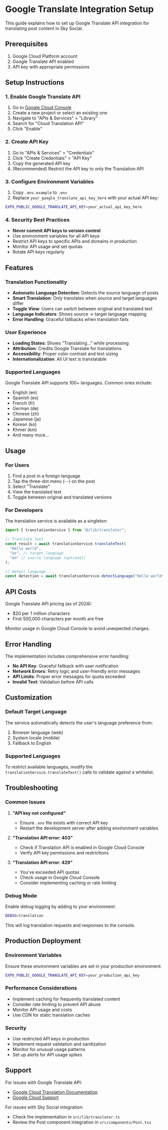 # Google Translate Integration Setup

This guide explains how to set up Google Translate API integration for translating post content in Sky Social.

## Prerequisites

1. Google Cloud Platform account
2. Google Translate API enabled
3. API key with appropriate permissions

## Setup Instructions

### 1. Enable Google Translate API

1. Go to [Google Cloud Console](https://console.cloud.google.com/)
2. Create a new project or select an existing one
3. Navigate to "APIs & Services" > "Library"
4. Search for "Cloud Translation API"
5. Click "Enable"

### 2. Create API Key

1. Go to "APIs & Services" > "Credentials"
2. Click "Create Credentials" > "API Key"
3. Copy the generated API key
4. (Recommended) Restrict the API key to only the Translation API

### 3. Configure Environment Variables

1. Copy `.env.example` to `.env`
2. Replace `your_google_translate_api_key_here` with your actual API key:

```bash
EXPO_PUBLIC_GOOGLE_TRANSLATE_API_KEY=your_actual_api_key_here
```

### 4. Security Best Practices

- **Never commit API keys to version control**
- Use environment variables for all API keys
- Restrict API keys to specific APIs and domains in production
- Monitor API usage and set quotas
- Rotate API keys regularly

## Features

### Translation Functionality

- **Automatic Language Detection**: Detects the source language of posts
- **Smart Translation**: Only translates when source and target languages differ
- **Toggle View**: Users can switch between original and translated text
- **Language Indicators**: Shows source → target language mapping
- **Error Handling**: Graceful fallbacks when translation fails

### User Experience

- **Loading States**: Shows "Translating..." while processing
- **Attribution**: Credits Google Translate for translations
- **Accessibility**: Proper color contrast and text sizing
- **Internationalization**: All UI text is translatable

### Supported Languages

Google Translate API supports 100+ languages. Common ones include:

- English (en)
- Spanish (es)
- French (fr)
- German (de)
- Chinese (zh)
- Japanese (ja)
- Korean (ko)
- Khmer (km)
- And many more...

## Usage

### For Users

1. Find a post in a foreign language
2. Tap the three-dot menu (⋯) on the post
3. Select "Translate"
4. View the translated text
5. Toggle between original and translated versions

### For Developers

The translation service is available as a singleton:

```typescript
import { translationService } from "@/lib/translator";

// Translate text
const result = await translationService.translateText(
  "Hello world",
  "es", // target language
  "en" // source language (optional)
);

// Detect language
const detection = await translationService.detectLanguage("Hello world");
```

## API Costs

Google Translate API pricing (as of 2024):

- $20 per 1 million characters
- First 500,000 characters per month are free

Monitor usage in Google Cloud Console to avoid unexpected charges.

## Error Handling

The implementation includes comprehensive error handling:

- **No API Key**: Graceful fallback with user notification
- **Network Errors**: Retry logic and user-friendly error messages
- **API Limits**: Proper error messages for quota exceeded
- **Invalid Text**: Validation before API calls

## Customization

### Default Target Language

The service automatically detects the user's language preference from:

1. Browser language (web)
2. System locale (mobile)
3. Fallback to English

### Supported Languages

To restrict available languages, modify the `translationService.translateText()` calls to validate against a whitelist.

## Troubleshooting

### Common Issues

1. **"API key not configured"**

   - Ensure `.env` file exists with correct API key
   - Restart the development server after adding environment variables

2. **"Translation API error: 403"**

   - Check if Translation API is enabled in Google Cloud Console
   - Verify API key permissions and restrictions

3. **"Translation API error: 429"**
   - You've exceeded API quotas
   - Check usage in Google Cloud Console
   - Consider implementing caching or rate limiting

### Debug Mode

Enable debug logging by adding to your environment:

```bash
DEBUG=translation
```

This will log translation requests and responses to the console.

## Production Deployment

### Environment Variables

Ensure these environment variables are set in your production environment:

```bash
EXPO_PUBLIC_GOOGLE_TRANSLATE_API_KEY=your_production_api_key
```

### Performance Considerations

- Implement caching for frequently translated content
- Consider rate limiting to prevent API abuse
- Monitor API usage and costs
- Use CDN for static translation caches

### Security

- Use restricted API keys in production
- Implement request validation and sanitization
- Monitor for unusual usage patterns
- Set up alerts for API usage spikes

## Support

For issues with Google Translate API:

- [Google Cloud Translation Documentation](https://cloud.google.com/translate/docs)
- [Google Cloud Support](https://cloud.google.com/support)

For issues with Sky Social integration:

- Check the implementation in `src/lib/translator.ts`
- Review the Post component integration in `src/components/Post.tsx`
